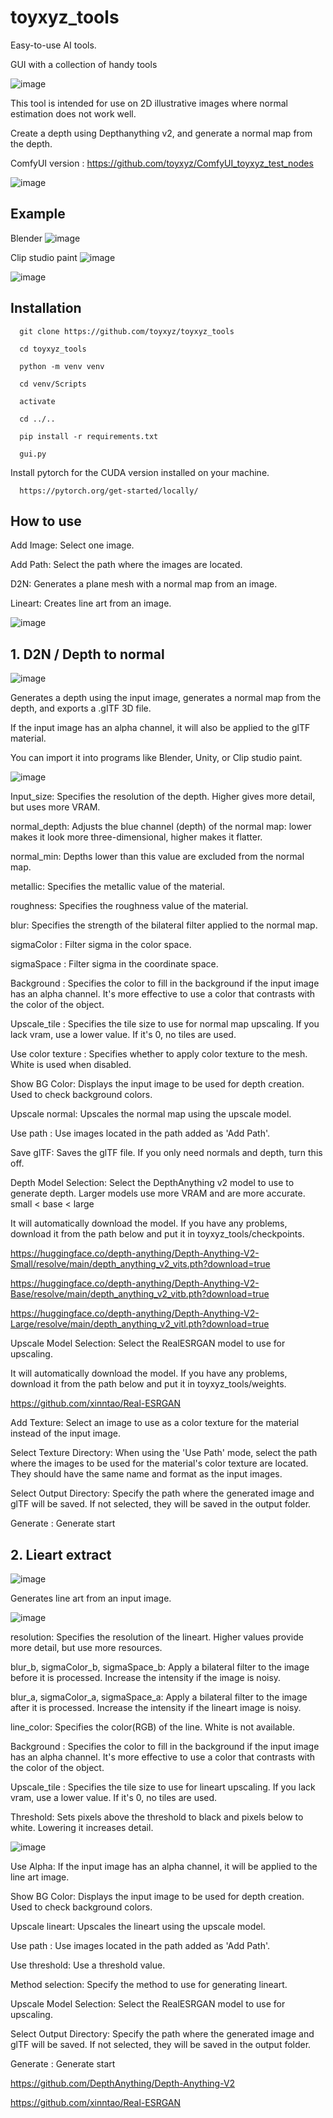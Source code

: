 # toyxyz_tools
Easy-to-use AI tools. 

GUI with a collection of handy tools

![image](https://github.com/user-attachments/assets/067aba55-1ab1-4772-b909-9055cb2d7bb1)

This tool is intended for use on 2D illustrative images where normal estimation does not work well. 

Create a depth using Depthanything v2, and generate a normal map from the depth. 

ComfyUI version : https://github.com/toyxyz/ComfyUI_toyxyz_test_nodes

![image](https://github.com/user-attachments/assets/1b7f2ae4-f32a-4c06-882b-99c16bde8ccc)

## Example

Blender
![image](https://github.com/user-attachments/assets/d1e62c7f-408c-46ae-ae2f-3b6b22c7660f)

Clip studio paint
![image](https://github.com/user-attachments/assets/f1f92da0-f18f-43a4-b45c-643437c88684)

![image](https://github.com/user-attachments/assets/bdd04a01-1d7d-4499-968f-0c952d71fb55)


## Installation

```
  git clone https://github.com/toyxyz/toyxyz_tools

  cd toyxyz_tools

  python -m venv venv

  cd venv/Scripts

  activate

  cd ../..

  pip install -r requirements.txt

  gui.py
```

  Install pytorch for the CUDA version installed on your machine.
```
  https://pytorch.org/get-started/locally/
```
## How to use
  
  Add Image: Select one image. 

  Add Path: Select the path where the images are located. 

  D2N: Generates a plane mesh with a normal map from an image.  

  Lineart: Creates line art from an image. 

![image](https://github.com/user-attachments/assets/63bf5813-5911-44f3-951e-2640ba46371e)


## 1. D2N / Depth to normal 

  ![image](https://github.com/user-attachments/assets/7c8d95bd-28df-4e88-aa8a-484e20c760bf)
  
  Generates a depth using the input image, generates a normal map from the depth, and exports a .gITF 3D file. 

  If the input image has an alpha channel, it will also be applied to the glTF material. 

  You can import it into programs like Blender, Unity, or Clip studio paint. 

  ![image](https://github.com/user-attachments/assets/c09153ee-f805-4a68-a6bb-e6f165f6ef3d)

  Input_size: Specifies the resolution of the depth. Higher gives more detail, but uses more VRAM. 

  normal_depth: Adjusts the blue channel (depth) of the normal map: lower makes it look more three-dimensional, higher makes it flatter. 

  normal_min: Depths lower than this value are excluded from the normal map. 

  metallic: Specifies the metallic value of the material. 

  roughness: Specifies the roughness value of the material. 

  blur: Specifies the strength of the bilateral filter applied to the normal map. 

  sigmaColor :	Filter sigma in the color space.

  sigmaSpace :	Filter sigma in the coordinate space.

  Background : Specifies the color to fill in the background if the input image has an alpha channel. It's more effective to use a color that contrasts with the color of the object.  

  Upscale_tile : Specifies the tile size to use for normal map upscaling. If you lack vram, use a lower value. If it's 0, no tiles are used.

  Use color texture : Specifies whether to apply color texture to the mesh. White is used when disabled.

  Show BG Color: Displays the input image to be used for depth creation. Used to check background colors.

  Upscale normal: Upscales the normal map using the upscale model.

  Use path : Use images located in the path added as 'Add Path'.

  Save glTF: Saves the glTF file. If you only need normals and depth, turn this off. 

  Depth Model Selection: Select the DepthAnything v2 model to use to generate depth. Larger models use more VRAM and are more accurate. small < base < large

  It will automatically download the model. If you have any problems, download it from the path below and put it in toyxyz_tools/checkpoints. 

  https://huggingface.co/depth-anything/Depth-Anything-V2-Small/resolve/main/depth_anything_v2_vits.pth?download=true
  
  https://huggingface.co/depth-anything/Depth-Anything-V2-Base/resolve/main/depth_anything_v2_vitb.pth?download=true
  
  https://huggingface.co/depth-anything/Depth-Anything-V2-Large/resolve/main/depth_anything_v2_vitl.pth?download=true

  Upscale Model Selection: Select the RealESRGAN model to use for upscaling. 

  It will automatically download the model. If you have any problems, download it from the path below and put it in toyxyz_tools/weights. 

  https://github.com/xinntao/Real-ESRGAN

  Add Texture: Select an image to use as a color texture for the material instead of the input image. 

  Select Texture Directory: When using the 'Use Path' mode, select the path where the images to be used for the material's color texture are located. They should have the same name and format as the input images. 

  Select Output Directory: Specify the path where the generated image and glTF will be saved. If not selected, they will be saved in the output folder. 

  Generate : Generate start


## 2. Lieart extract

 ![image](https://github.com/user-attachments/assets/e9f199f1-a78c-431a-8fcf-ede51aed97d7)

  Generates line art from an input image. 

  ![image](https://github.com/user-attachments/assets/bd7818a2-72e9-4b34-8fe0-c0b4cb06a5ac)

  resolution: Specifies the resolution of the lineart. Higher values provide more detail, but use more resources. 

  blur_b, sigmaColor_b, sigmaSpace_b: Apply a bilateral filter to the image before it is processed. Increase the intensity if the image is noisy. 

  blur_a, sigmaColor_a, sigmaSpace_a: Apply a bilateral filter to the image after it is processed. Increase the intensity if the lineart image is noisy. 

  line_color: Specifies the color(RGB) of the line. White is not available. 

  Background : Specifies the color to fill in the background if the input image has an alpha channel. It's more effective to use a color that contrasts with the color of the object.  

  Upscale_tile : Specifies the tile size to use for lineart upscaling. If you lack vram, use a lower value. If it's 0, no tiles are used.

  Threshold: Sets pixels above the threshold to black and pixels below to white. Lowering it increases detail. 

  ![image](https://github.com/user-attachments/assets/1d032de5-4d4d-498d-a397-45907044ec05)


  Use Alpha: If the input image has an alpha channel, it will be applied to the line art image. 

  Show BG Color: Displays the input image to be used for depth creation. Used to check background colors.

  Upscale lineart: Upscales the lineart using the upscale model.

  Use path : Use images located in the path added as 'Add Path'.

  Use threshold: Use a threshold value. 

  Method selection: Specify the method to use for generating lineart. 

  Upscale Model Selection: Select the RealESRGAN model to use for upscaling. 

  Select Output Directory: Specify the path where the generated image and glTF will be saved. If not selected, they will be saved in the output folder. 

  Generate : Generate start


https://github.com/DepthAnything/Depth-Anything-V2

https://github.com/xinntao/Real-ESRGAN

